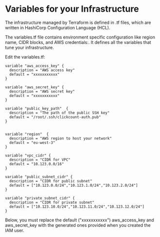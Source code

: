 # Variables for your Infrastructure

The infrastructure managed by Terraform is defined in .tf files, which are written in HashiCorp Configuration Language (HCL). 

The variables.tf file contains environment specific configuration like region name, CIDR blocks, and AWS credentials:.
It defines all the variables that tune your infrastructure.

Edit the variables.tf:
```console
variable "aws_access_key" {
  description = "AWS access key"
  default = "xxxxxxxxxxx"
}

variable "aws_secret_key" {
  description = "AWS secret key"
  default = "xxxxxxxxxxx"
}

variable "public_key_path"  {
  description = "The path of the public SSH key"
  default = "/root/.ssh/clickcount-auth.pub"
}


variable "region"  {
  description = "AWS region to host your network"
  default = "eu-west-3"
}

variable "vpc_cidr" {
  description = "CIDR for VPC"
  default = "10.123.0.0/16"
}

variable "public_subnet_cidr" {
  description = "CIDR for public subnet"
  default = ["10.123.0.0/24","10.123.1.0/24","10.123.2.0/24"]
}

variable "private_subnet_cidr" {
  description = "CIDR for private subnet"
  default = ["10.123.10.0/24","10.123.11.0/24","10.123.12.0/24"]
}
```

Below, you must replace the default ("xxxxxxxxxxx") aws_access_key and aws_secret_key with the generated ones provided when you created the IAM user.



